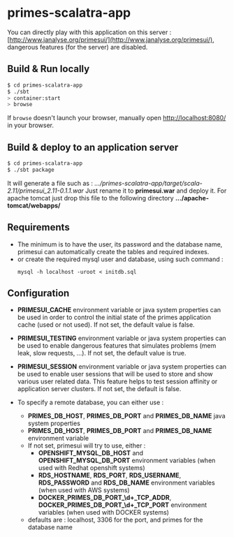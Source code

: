 # primes-scalatra-app #

You can directly play with this application on this server  : [http://www.janalyse.org/primesui/](http://www.janalyse.org/primesui/), dangerous features (for the server) are disabled.

## Build & Run locally ##

```sh
$ cd primes-scalatra-app
$ ./sbt
> container:start
> browse
```

If `browse` doesn't launch your browser, manually open [http://localhost:8080/](http://localhost:8080/) in your browser.

## Build & deploy to an application server  ##

```sh
$ cd primes-scalatra-app
$ ./sbt package
```
It will generate a file such as : 
*.../primes-scalatra-app/target/scala-2.11/primesui_2.11-0.1.1.war*
Just rename it to **primesui.war** and deploy it. For apache tomcat just drop this file to the following directory
**.../apache-tomcat/webapps/** 

## Requirements  ##

 - The minimum is to have the user, its password and the database name, primesui can automatically create the tables and required indexes.
 - or create the required mysql user and database, using such command :
   ```
   mysql -h localhost -uroot < initdb.sql
   ```


## Configuration ##

 * **PRIMESUI_CACHE** environment variable or java system properties can be used in order
   to control the initial state of the primes application cache (used or not used).
   If not set, the default value is false.

 * **PRIMESUI_TESTING** environment variable or java system properties can be used to enable
   dangerous features that simulates problems (mem leak, slow requests, ...).
   If not set, the default value is true.

 * **PRIMESUI_SESSION** environment variable or java system properties can be used to enable
   user sessions that will be used to store and show various user related data. This feature
   helps to test session affinity or application server clusters.
   If not set, the default is false.

 * To specify a remote database, you can either use :
   - **PRIMES_DB_HOST**, **PRIMES_DB_PORT** and **PRIMES_DB_NAME** java system properties
   - **PRIMES_DB_HOST**, **PRIMES_DB_PORT** and **PRIMES_DB_NAME** environment variable
   - If not set, primesui will try to use, either : 
     - **OPENSHIFT_MYSQL_DB_HOST** and **OPENSHIFT_MYSQL_DB_PORT** environment variables (when used with Redhat openshift systems)
     - **RDS_HOSTNAME**, **RDS_PORT**, **RDS_USERNAME**, **RDS_PASSWORD** and **RDS_DB_NAME** environment variables (when used with AWS systems)
     - **DOCKER_PRIMES_DB_PORT_\d+_TCP_ADDR**, **DOCKER_PRIMES_DB_PORT_\d+_TCP_PORT** environment variables (when used with DOCKER systems)
   - defaults are : localhost, 3306 for the port, and primes for the database name



